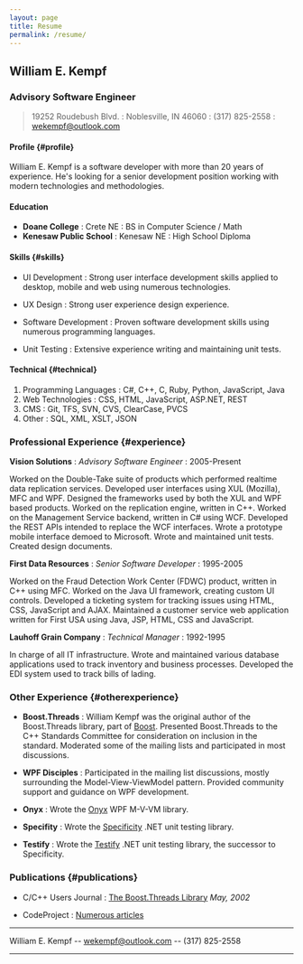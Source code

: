 ```yaml
---
layout: page
title: Resume
permalink: /resume/
---
```


## William E. Kempf

### Advisory Software Engineer

> 19252 Roudebush Blvd.
: Noblesville, IN 46060
: (317) 825-2558
: wekempf@outlook.com

#### Profile {#profile}

William E. Kempf is a software developer with more than 20 years of experience. He's looking for a senior
development position working with modern technologies and methodologies.

#### Education

* **Doane College**
: Crete NE
: BS in Computer Science / Math
* **Kenesaw Public School**
: Kenesaw NE
: High School Diploma

#### Skills {#skills}

* UI Development
: Strong user interface development skills applied to desktop, mobile and web using numerous technologies.

* UX Design
: Strong user experience design experience.

* Software Development
: Proven software development skills using numerous programming languages.

* Unit Testing
: Extensive experience writing and maintaining unit tests.

#### Technical {#technical}

1. Programming Languages
:  C#, C++, C, Ruby, Python, JavaScript, Java
1. Web Technologies
:  CSS, HTML, JavaScript, ASP.NET, REST
1. CMS
:  Git, TFS, SVN, CVS, ClearCase, PVCS
1. Other
:  SQL, XML, XSLT, JSON

### Professional Experience {#experience}

**Vision Solutions**
: *Advisory Software Engineer*
: 2005-Present

Worked on the Double-Take suite of products which performed realtime data replication services.
Developed user interfaces using XUL (Mozilla), MFC and WPF. Designed the frameworks used by both
the XUL and WPF based products. Worked on the replication engine, written in C++. Worked on
the Management Service backend, written in C# using WCF. Developed the REST APIs intended to
replace the WCF interfaces. Wrote a prototype mobile interface demoed to Microsoft. Wrote and
maintained unit tests. Created design documents.

**First Data Resources**
: *Senior Software Developer*
: 1995-2005

Worked on the Fraud Detection Work Center (FDWC) product, written in C++ using MFC. Worked
on the Java UI framework, creating custom UI controls. Developed a ticketing system for
tracking issues using HTML, CSS, JavaScript and AJAX. Maintained a customer service
web application written for First USA using Java, JSP, HTML, CSS and JavaScript.

**Lauhoff Grain Company**
: *Technical Manager*
: 1992-1995

In charge of all IT infrastructure. Wrote and maintained various database applications
used to track inventory and business processes. Developed the EDI system used to track
bills of lading.

### Other Experience {#otherexperience}

* **Boost.Threads**
: William Kempf was the original author of the Boost.Threads library, part of [Boost](http://boost.org).
  Presented Boost.Threads to the C++ Standards Committee for consideration on inclusion in the standard.
  Moderated some of the mailing lists and participated in most discussions.

* **WPF Disciples**
: Participated in the mailing list discussions, mostly surrounding the Model-View-ViewModel pattern.
  Provided community support and guidance on WPF development.

* **Onyx**
: Wrote the [Onyx](https://www.codeplex.com/onyx) WPF M-V-VM library.

* **Specifity**
: Wrote the [Specificity](https://www.codeplex.com/specificity) .NET unit testing library.

* **Testify**
: Wrote the [Testify](http://github.com/wekempf/testify) .NET unit testing library, the successor to Specificity. 

### Publications {#publications}

* C/C++ Users Journal
: [The Boost.Threads Library](http://www.drdobbs.com/cpp/the-boostthreads-library/184401518?queryText=kempf) *May, 2002*

* CodeProject
: [Numerous articles](http://www.codeproject.com/Articles/William-E-Kempf#Article)

------

William E. Kempf -- [wekempf@outlook.com](wekempf@outlook.com) -- (317) 825-2558

------
